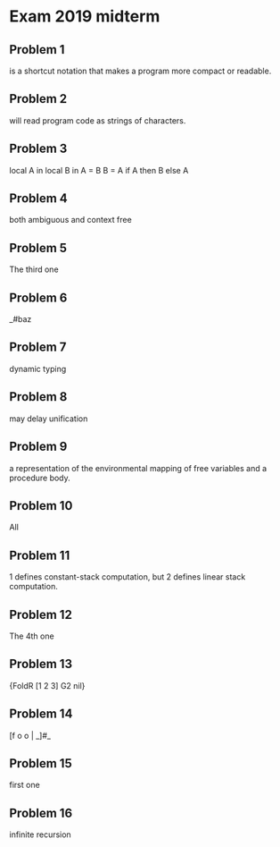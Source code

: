 # Exam 2019 midterm

## Problem 1

is a shortcut notation that makes a program more compact or readable.

## Problem 2

will read program code as strings of characters.

## Problem 3

local A in local B in A = B B = A if A then B else A

## Problem 4

both ambiguous and context free

## Problem 5

The third one

## Problem 6

_#baz

## Problem 7

dynamic typing

## Problem 8

may delay unification

## Problem 9

a representation of the environmental mapping of free variables and a procedure body.

## Problem 10

All

## Problem 11

1 defines constant-stack computation, but 2 defines linear stack computation.

## Problem 12

The 4th one

## Problem 13

{FoldR [1 2 3] G2 nil}

## Problem 14

[f o o | \_]#\_

## Problem 15

first one

## Problem 16

infinite recursion
